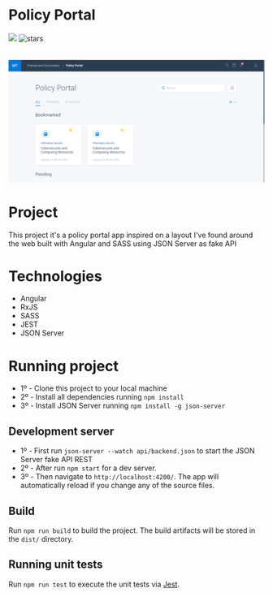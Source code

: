 <h1>Policy Portal</h1>

<div>

<img src="https://img.shields.io/static/v1?label=PRs&message=welcome&color=43bd16&labelColor=535353" />

<img alt="stars" src="https://img.shields.io/github/stars/DaniloLima122/policy-portal?color=43bd16">

</div>


<br/>
<br/>

<img src="./project.png">

# Project
 
This project it's a policy portal app inspired on a layout I've found around the web built with Angular and SASS using JSON Server as fake API
# Technologies
- Angular
- RxJS
- SASS
- JEST
- JSON Server


# Running project

- 1º - Clone this project to your local machine
- 2º - Install all dependencies running `npm install`
- 3º - Install JSON Server running `npm install -g json-server`
## Development server

- 1º - First run `json-server --watch api/backend.json` to start the JSON Server fake API REST 
- 2º - After run `npm start` for a dev server. 
- 3º - Then navigate to `http://localhost:4200/`. The app will automatically reload if you change any of the source files.

## Build

Run `npm run build` to build the project. The build artifacts will be stored in the `dist/` directory.

## Running unit tests

Run `npm run test` to execute the unit tests via [Jest](https://jestjs.io/pt-BR/).

